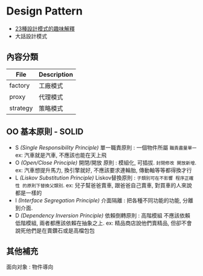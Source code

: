# Design Pattern
- [23種設計模式的趣味解釋](http://jimmy0222.pixnet.net/blog/post/37216962-%5B%E8%BD%89%E8%B2%BC%5D-23%E7%A8%AE%E8%A8%AD%E8%A8%88%E6%A8%A1%E5%BC%8F%E7%9A%84%E8%B6%A3%E5%91%B3%E8%A7%A3%E9%87%8B)
- 大話設計模式

## 內容分類

File         | Description
------------ | ----------------
factory      | 工廠模式
proxy        | 代理模式
strategy     | 策略模式



## OO 基本原則 - SOLID
- S *(Single Responsibility Principle)* 單一職責原則 : 一個物件所屬 `職責盡量單一` ex: 汽車就是汽車, 不應該也能在天上飛
- O *(Open/Close Principle)* 開閉/開放 原則 : 模組化, 可插拔. `封閉修改 開放新增`. ex: 汽車想提升馬力, 換引擎就好, 不應該要求連輪胎, 傳動軸等等都得換才行 
- L *(Liskov Substitution Principle)* Liskov替換原則 : `子類別可在不影響 程序正確性 的原則下替換父類別`. ex: 兒子幫爸爸賣車, 跟爸爸自己賣車, 對買車的人來說都是一樣的
- I *(Interface Segregation Principle)* 介面隔離 : 把各種不同功能的功能, 分離到介面.
- D *(Dependency Inversion Principle)* 依賴倒轉原則 : 高階模組 不應該依賴 低階模組, 兩者都應該依賴在抽象之上. ex: 精品商店說他們賣精品, 但卻不會說死他們是在賣鑽石或是高檔包包




## 其他補充

面向对象 : 物件導向